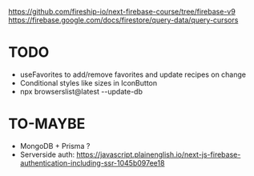 https://github.com/fireship-io/next-firebase-course/tree/firebase-v9
https://firebase.google.com/docs/firestore/query-data/query-cursors

# TODO
- useFavorites to add/remove favorites and update recipes on change
- Conditional styles like sizes in IconButton
- npx browserslist@latest --update-db

# TO-MAYBE
- MongoDB + Prisma ?
- Serverside auth: https://javascript.plainenglish.io/next-js-firebase-authentication-including-ssr-1045b097ee18
